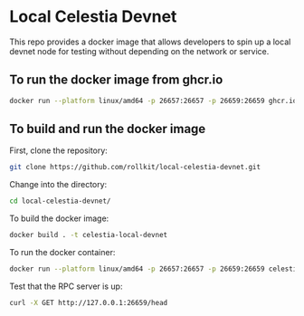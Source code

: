 # Local Celestia Devnet

This repo provides a docker image that allows developers to spin up a local
devnet node for testing without depending on the network or service.

## To run the docker image from ghcr.io

```bash
docker run --platform linux/amd64 -p 26657:26657 -p 26659:26659 ghcr.io/rollkit/local-celestia-devnet:v0.8.2
```

## To build and run the docker image

First, clone the repository:

```bash
git clone https://github.com/rollkit/local-celestia-devnet.git
```

Change into the directory:

```bash
cd local-celestia-devnet/
```

To build the docker image:

```bash
docker build . -t celestia-local-devnet
```

To run the docker container:

```bash
docker run --platform linux/amd64 -p 26657:26657 -p 26659:26659 celestia-local-devnet
```

Test that the RPC server is up:

```bash
curl -X GET http://127.0.0.1:26659/head
```
